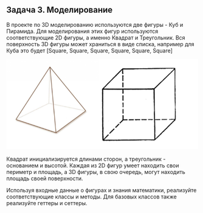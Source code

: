 ## Задача 3. Моделирование
В проекте по 3D моделированию используются две фигуры - Куб и Пирамида. Для моделирования этих фигур используются соответствующие 2D фигуры, а именно Квадрат и Треугольник. Вся поверхность 3D фигуры может храниться в виде списка, например для Куба это будет [Square, Square, Square, Square, Square, Square]

![task_03_pic](models.png)

Квадрат инициализируется длинами сторон, а треугольник - основанием и высотой. Каждая из 2D фигур умеет находить свои периметр и площадь, а 3D фигуры, в свою очередь, могут находить площадь своей поверхности.

Используя входные данные о фигурах и знания математики, реализуйте соответствующие классы и методы. Для базовых классов также реализуйте геттеры и сеттеры. 





